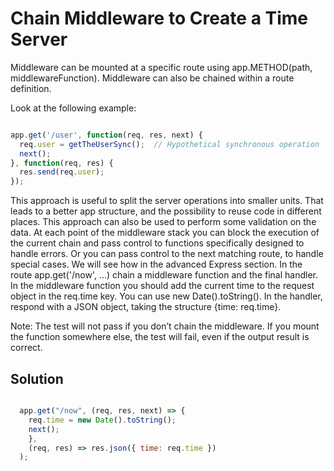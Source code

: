 # Chain Middleware to Create a Time Server  <br/>

Middleware can be mounted at a specific route using app.METHOD(path, middlewareFunction). Middleware can also be chained within a route definition.

Look at the following example:

```javaScript

app.get('/user', function(req, res, next) {
  req.user = getTheUserSync();  // Hypothetical synchronous operation
  next();
}, function(req, res) {
  res.send(req.user);
});


```

This approach is useful to split the server operations into smaller units. That leads to a better app structure, and the possibility to reuse code in different places. This approach can also be used to perform some validation on the data. At each point of the middleware stack you can block the execution of the current chain and pass control to functions specifically designed to handle errors. Or you can pass control to the next matching route, to handle special cases. We will see how in the advanced Express section.
In the route app.get('/now', ...) chain a middleware function and the final handler. In the middleware function you should add the current time to the request object in the req.time key. You can use new Date().toString(). In the handler, respond with a JSON object, taking the structure {time: req.time}.

Note: The test will not pass if you don’t chain the middleware. If you mount the function somewhere else, the test will fail, even if the output result is correct.

## Solution

```javaScript

  app.get("/now", (req, res, next) => {
    req.time = new Date().toString();
    next();
    },
    (req, res) => res.json({ time: req.time })
  );


```
